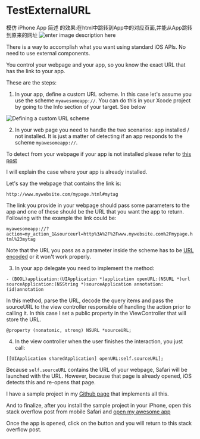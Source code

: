 # TestExternalURL
模仿 iPhone App 简述 的效果:在html中跳转到App中的对应页面,并能从App跳转到原来的网址
 ![enter image description here][6]

  

There is a way to accomplish what you want using standard iOS APIs. No need to use external components.

You control your webpage and your app, so you know the exact URL that has the link to your app.

These are the steps:

1) In your app, define a custom URL scheme. In this case let's assume you use the scheme `myawesomeapp://`. You can do this in your Xcode project by going to the Info section of your target. See below

![Defining a custom URL scheme][1]

2) In your web page you need to handle the two scenarios: app installed / not installed. It is just a matter of detecting if an app responds to the scheme `myawesomeapp://`. 

To detect from your webpage if your app is not installed please refer to [this post][2]

I will explain the case where your app is already installed. 

Let's say the webpage that contains the link is:

`http://www.mywebsite.com/mypage.html#mytag`

The link you provide in your webpage should pass some parameters to the app and one of these should be the URL that you want the app to return. Following with the example the link could be:

`myawesomeapp://?action=my_action_1&sourceurl=http%3A%2F%2Fwww.mywebsite.com%2Fmypage.html%23mytag`

Note that the URL you pass as a parameter inside the scheme has to be [URL encoded][3] or it won't work properly.

3) In your app delegate you need to implement the method:

`- (BOOL)application:(UIApplication *)application openURL:(NSURL *)url sourceApplication:(NSString *)sourceApplication annotation:(id)annotation`

In this method, parse the URL, decode the query items and pass the sourceURL to the view controller responsible of handling the action prior to calling it. In this case I set a public property in the ViewController that will store the URL.

`@property (nonatomic, strong) NSURL *sourceURL;`

4) In the view controller when the user finishes the interaction, you just call:

`[[UIApplication sharedApplication] openURL:self.sourceURL];`

Because `self.sourceURL` contains the URL of your webpage, Safari will be launched with the URL. However, because that page is already opened, iOS detects this and re-opens that page.

I have a sample project in my [Github page][4] that implements all this.

And to finalize, after you install the sample project in your iPhone, open this stack overflow post from mobile Safari and [open my awesome app][5]

Once the app is opened, click on the button and you will return to this stack overflow post.


  [1]: http://i.stack.imgur.com/mlVDM.png
  [2]: http://stackoverflow.com/questions/627916/check-if-url-scheme-is-supported-in-javascript
  [3]: http://en.wikipedia.org/wiki/Percent-encoding
  [4]: http://jcatalan007.github.io/TestExternalURL/
  [5]: http://is.gd/yNRhc6
  [6]: https://github.com/ChenYilong/TestExternalURL/blob/master/TestExternalURL/it_is_effect_show_shemeurl.gif
